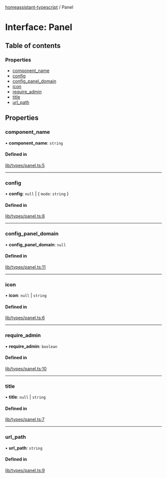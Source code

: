 [homeassistant-typescript](../README.md) / Panel

# Interface: Panel

## Table of contents

### Properties

- [component\_name](Panel.md#component_name)
- [config](Panel.md#config)
- [config\_panel\_domain](Panel.md#config_panel_domain)
- [icon](Panel.md#icon)
- [require\_admin](Panel.md#require_admin)
- [title](Panel.md#title)
- [url\_path](Panel.md#url_path)

## Properties

### component\_name

• **component\_name**: `string`

#### Defined in

[lib/types/panel.ts:5](https://github.com/benwainwright/hass-ts/blob/283d3f2/src/lib/types/panel.ts#L5)

___

### config

• **config**: ``null`` \| \{ `mode`: `string`  }

#### Defined in

[lib/types/panel.ts:8](https://github.com/benwainwright/hass-ts/blob/283d3f2/src/lib/types/panel.ts#L8)

___

### config\_panel\_domain

• **config\_panel\_domain**: ``null``

#### Defined in

[lib/types/panel.ts:11](https://github.com/benwainwright/hass-ts/blob/283d3f2/src/lib/types/panel.ts#L11)

___

### icon

• **icon**: ``null`` \| `string`

#### Defined in

[lib/types/panel.ts:6](https://github.com/benwainwright/hass-ts/blob/283d3f2/src/lib/types/panel.ts#L6)

___

### require\_admin

• **require\_admin**: `boolean`

#### Defined in

[lib/types/panel.ts:10](https://github.com/benwainwright/hass-ts/blob/283d3f2/src/lib/types/panel.ts#L10)

___

### title

• **title**: ``null`` \| `string`

#### Defined in

[lib/types/panel.ts:7](https://github.com/benwainwright/hass-ts/blob/283d3f2/src/lib/types/panel.ts#L7)

___

### url\_path

• **url\_path**: `string`

#### Defined in

[lib/types/panel.ts:9](https://github.com/benwainwright/hass-ts/blob/283d3f2/src/lib/types/panel.ts#L9)
